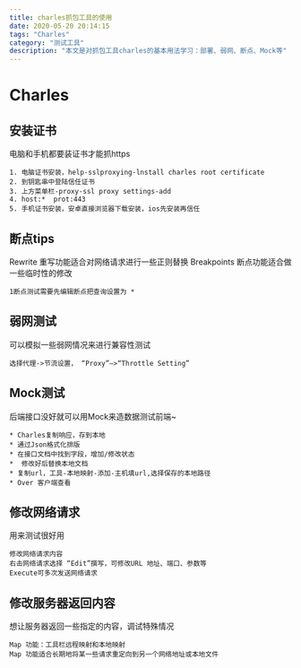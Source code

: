 ```yaml
---
title: charles抓包工具的使用
date: 2020-05-20 20:14:15
tags: "Charles"
category: "测试工具"
description: "本文是对抓包工具charles的基本用法学习：部署、弱网、断点、Mock等"
---
```

# Charles

## 安装证书
电脑和手机都要装证书才能抓https
```
1. 电脑证书安装，help-sslproxying-lnstall charles root certificate
2. 到钥匙串中登陆信任证书
3. 上方菜单栏-proxy-ssl proxy settings-add
4. host:*  prot:443
5. 手机证书安装，安卓直接浏览器下载安装，ios先安装再信任

```
## 断点tips 
Rewrite 重写功能适合对网络请求进行一些正则替换
Breakpoints 断点功能适合做一些临时性的修改
```
1断点测试需要先编辑断点把查询设置为 *
```
## 弱网测试
可以模拟一些弱网情况来进行兼容性测试
```
选择代理->节流设置， “Proxy”–>“Throttle Setting” 
```

## Mock测试
后端接口没好就可以用Mock来造数据测试前端~
```
* Charles复制响应，存到本地 
* 通过Json格式化排版 
* 在接口文档中找到字段，增加/修改状态 
*  修改好后替换本地文档 
* 复制url，工具-本地映射-添加-主机填url,选择保存的本地路径  
* Over 客户端查看 
```
## 修改网络请求
用来测试很好用
```
修改网络请求内容
右击网络请求选择 “Edit”撰写，可修改URL 地址、端口、参数等
Execute可多次发送网络请求
```
## 修改服务器返回内容
想让服务器返回一些指定的内容，调试特殊情况
```
Map 功能：工具栏远程映射和本地映射
Map 功能适合长期地将某一些请求重定向到另一个网络地址或本地文件
```
